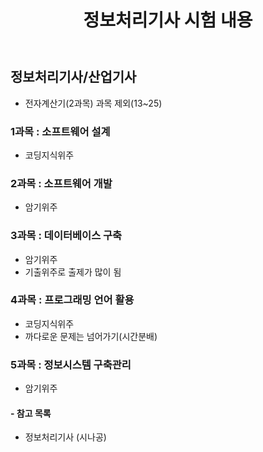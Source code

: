 ﻿---
layout: single
title: "정보처리기사 시험 내용"
read_time: true
categories: 
 - Certificate
tags: 
 - Certificate
 - 정보처리기사
last_modified_at: '2020-07-25 23:11:00 +0800'
toc: true
toc_sticky: true
toc_label: 목차
---
## 정보처리기사/산업기사
- 전자계산기(2과목) 과목 제외(13~25)

### 1과목 : 소프트웨어 설계
- 코딩지식위주

### 2과목 : 소프트웨어 개발
- 암기위주  

### 3과목 : 데이터베이스 구축
- 암기위주
- 기출위주로 출제가 많이 됨

### 4과목 : 프로그래밍 언어 활용
- 코딩지식위주
- 까다로운 문제는 넘어가기(시간분배)

### 5과목 : 정보시스템 구축관리
- 암기위주

#### - 참고 목록
- 정보처리기사 (시나공)
